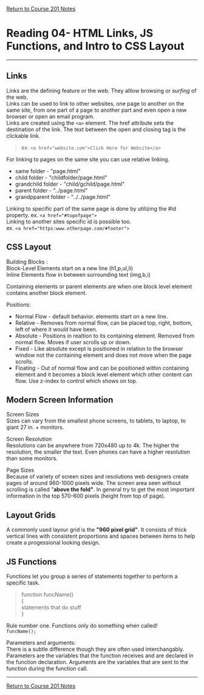 [Return to Course 201 Notes](https://KrisDunning.github.io/201/)

# Reading 04- HTML Links, JS Functions, and Intro to CSS Layout

*****

## Links

Links are the defining feature or the web. They alllow browsing or *surfing* of the web.  
Links can be used to link to other websites, one page to another on the same site, from one part of a page to another part and even open a new browser or open an email program.  
Links are created using the `<a>` element. The href attribute sets the destination of the link. The text between the open and closing tag is the clickable link.  
>ex. `<a href="website.com">Click Here for Website</a>` 

For linking to pages on the same site you can use relative linking.  

- same folder - "page.html"
- child folder - "childfolder/page.html"
- grandchild folder - "child/gchild/page.html"
- parent folder - "../page.html"
- grandpparent folder - "../../page.html"

Linking to specific part of the same page is done by utilizing the #id property. ex. `<a href="#topofpage">`  
Linking to another sites specific id is possible too.  
ex. `<a href="https:www.otherpage.com/#footer">`

## CSS Layout

Building Blocks :  
Block-Level Elements start on a new line (h1,p,ul,li)  
Inline Elements flow in between surrounding text (img,b,i)  

Containing elements or parent elements are when one block level element contains another block element.  

Positions:  

- Normal Flow - default behavior. elements start on a new line.
- Relative - Removes from normal flow, can be placed top, right, bottom, left of where it would have been.
- Absolute - Positions in realtion to its containing element. Removed from normal flow. Moves if user scrolls up or down.
- Fixed - Like absolute except is positioned in relation to the browser window not the containing element and does not move when the page scrolls.
- Floating - Out of normal flow and can be positioned within containing element and it becomes a block level element which other content can flow. Use z-index to control which shows on top.

## Modern Screen Information

Screen Sizes  
Sizes can vary from the smallest phone screens, to tablets, to laptop, to giant 27 in. + monitors.  

Screen Resolution  
Resolutions can be anywhere from 720x480 up to 4k. The higher the resolution, the smaller the text. Even phones can have a higher resolution than some monitors.  

Page Sizes  
Because of variety of screen sizes and resolutions web designers create pages of around 960-1000 pixels wide. The screen area seen without scrolling is called "**above the fold"**. In general try to get the most important information in the top 570-600 pixels (height from top of page).  

## Layout Grids

A commonly used layour grid is the **"960 pixel grid"**. It consists of thick vertical lines with consistent proportions and spaces between items to help create a progessional looking design.  

## JS Functions

Functions let you group a series of statements together to perform a specific task.  

>function funcName()  
>{  
>statements that do stuff  
>}

Rule number one. Functions only do something when called!  
`funcName();`  

Parameters and arguments:  
There is a subtle difference though they are often used interchangably. Parameters are the variables that the function receives and are declared in the function declaration. Arguments are the variables that are sent to the function during the function call.  



*****

[Return to Course 201 Notes](https://KrisDunning.github.io/201/)
